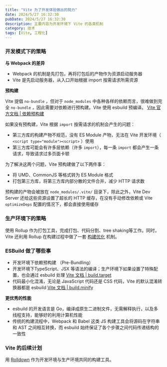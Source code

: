 ```yaml
---
title: "Vite 为了开发体验做出的努力"
date: 2024/5/27 16:32:30
pubDate: 2024/5/27 16:32:30
description: 主要内容为开发环境下 Vite 的各类机制
category: 技术
tags: [Vite, 工程化]
---
```

### 开发模式下的策略

**与 Webpack 的差异**

- Webpack 的机制是先打包，再将打包后的产物作为资源启动服务器
- Vite 是先启动服务器，从入口开始根据 import 按需请求所需资源

**预构建**

Vite 提倡 `no-bundle` ，但对于 `node_modules` 中各种各样的依赖而言，很难做到完全 `no-bundle` ，因此需要对依赖进行预构建。Vite 使用 esbuild 预编译。 [Vite 官方文档 | 依赖预构建](https://cn.vitejs.dev/guide/dep-pre-bundling.html#dependency-pre-bundling)

如果没有预构建，Vite 根据 `import` 按需请求的机制会产生的问题：

- 第三方库的构建产物不规范，没有 ES Module 产物，无法在 Vite 开发环境（ `<script type="module"><script>` ）使用
- 第三方库可能会有许多层依赖（许多 `import`），每一条 `import` 都会产生一条请求，导致请求过多页面卡顿

为了解决这两个问题，Vite 预构建做了以下两件事：

- 将 UMD、CommonJS 等格式转为 ES Module 格式
- 打包第三方库，将第三方库内部分散的文件合并，减少 HTTP 请求数

预构建的产物会被放在 `node_modules/.vite/` 目录下，除此之外，Vite Dev Server 还给这些资源设置了超长的 HTTP 缓存，在没有手动修改依赖或 Vite `optimizeDeps` 配置的情况下，都会直接使用缓存

### 生产环境下的策略

使用 Rollup 作为打包工具，完成打包、代码分割、tree shaking等工作。同时，Vite 还利用 Rollup 在构建过程中做了一套 [构建优化](https://cn.vite.dev/guide/features.html#build-optimizations) 机制。

### ESBuild 做了哪些事

- 开发环境下依赖预构建 （Pre-Bundling）
- 开发环境下TypeScript、JSX 等语法的编译；生产环境下如果设置了特殊配置，也会通过 esbuild 处理 [Vite 文档 | build.target](https://cn.vite.dev/config/build-options.html#build-target)
- 代码最小化混淆，无论是 JavaScript 代码还是 CSS 代码，Vite 的默认混淆转换器都是 esbuild  [Vite 文档 | build.minify](https://cn.vite.dev/config/build-options.html#build-minify)

**更优秀的性能**

- esbuild 的开发语言是 Go，编译成原生二进制文件，无需解释执行，以及多线程支持，能够好的利用计算机性能
- 传统的构建流程中，Webpack 和 Babel 这类 JS 构建工具会将源码在字符串和 AST 之间相互转换，而 esbuild 始终保证了各个步骤之间代码传递结构的一致性

### Vite 的后续计划

用 [Rolldown](https://github.com/rolldown/rolldown) 作为开发环境与生产环境共同的构建工具。